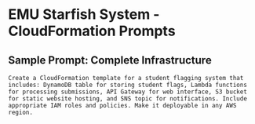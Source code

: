 # EMU Starfish System - CloudFormation Prompts

## Sample Prompt: Complete Infrastructure
```
Create a CloudFormation template for a student flagging system that includes: DynamoDB table for storing student flags, Lambda functions for processing submissions, API Gateway for web interface, S3 bucket for static website hosting, and SNS topic for notifications. Include appropriate IAM roles and policies. Make it deployable in any AWS region.
```
